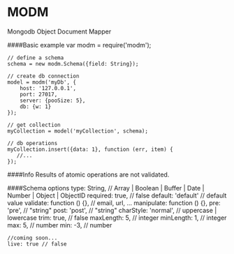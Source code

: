MODM
=======

Mongodb Object Document Mapper

####Basic example
    var modm = require('modm');

    // define a schema
    schema = new modm.Schema({field: String});
    
    // create db connection
    model = modm('myDb', {
        host: '127.0.0.1',
        port: 27017,
        server: {pooSize: 5},
        db: {w: 1}
    });
    
    // get collection
    myCollection = model('myCollection', schema);
    
    // db operations
    myCollection.insert({data: 1}, function (err, item) {
       //... 
    });

####Info
Results of atomic operations are not validated.

####Schema options
    type: String, // Array | Boolean | Buffer | Date | Number | Object | ObjectID
    required: true, // false
    default: 'default' // default value
    validate: function () {}, // email, url, ...
    manipulate: function () {},
    pre: 'pre', // "string"
    post: 'post', // "string"
    charStyle: 'normal', // uppercase | lowercase
    trim: true, // false
    maxLength: 5, // integer
    minLength: 1, // integer
    max: 5, // number
    min: -3, // number
    
    //coming soon...
    live: true // false
